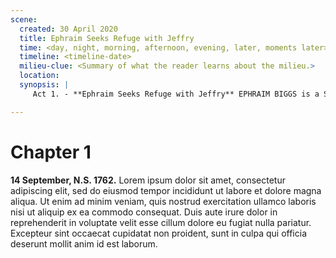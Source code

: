 ```yaml
---
scene:
  created: 30 April 2020
  title: Ephraim Seeks Refuge with Jeffry
  time: <day, night, morning, afternoon, evening, later, moments later>
  timeline: <timeline-date>
  milieu-clue: <Summary of what the reader learns about the milieu.>
  location:
  synopsis: |
     Act 1. - **Ephraim Seeks Refuge with Jeffry** EPHRAIM BIGGS is a Son of Liberty on the lamb. In the rain, he arrives at his brother's (JEFFRY BIGGS) home in TOWN. Once inside and warmed, he asks his brother to shelter him. In the conversation, they argue over why he was there, which leads into the Sons of Liberty and the real reason why Ephraim is on the run. He refuses his brother, and the next morning Ephraim leaves. Make sure to show the wife & kids; she's pregnant.

---
```


# Chapter 1

**14 September, N.S. 1762.** Lorem ipsum dolor sit amet, consectetur adipiscing elit, sed do eiusmod tempor incididunt ut labore et dolore magna aliqua. Ut enim ad minim veniam, quis nostrud exercitation ullamco laboris nisi ut aliquip ex ea commodo consequat. Duis aute irure dolor in reprehenderit in voluptate velit esse cillum dolore eu fugiat nulla pariatur. Excepteur sint occaecat cupidatat non proident, sunt in culpa qui officia deserunt mollit anim id est laborum.
